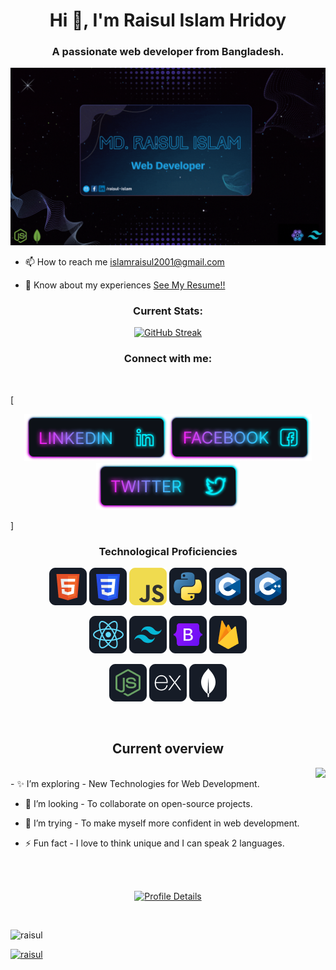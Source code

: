 <h1 align="center">Hi 👋, I'm Raisul Islam Hridoy</h1>
<h3 align="center">A passionate web developer from Bangladesh.</h3>
<a href="https://www.linkedin.com/in/raisul~islam">
   <img src="https://raw.githubusercontent.com/Raisul-24/Raisul-24/main/Banner/raisul-24.gif" alt="">
</a>

- 📫 How to reach me <a href="gmail/islamraisul2001@gmail.com">islamraisul2001@gmail.com</a> <br>

- 📄 Know about my experiences <a
   href="https://drive.google.com/file/d/1WiEtogLNAda4ahhoBInrwdgGn13uy0Jj/view?usp=drive_link">See My Resume!! </a> <br>

<h3 align="center">Current Stats:</h3>
<p align="center">
   <a href="https://git.io/streak-stats"><img width="70%"
         src="https://streak-stats.demolab.com?user=Raisul-24&theme=neon-blurange&hide_border=true&date_format=M%20j%5B%2C%20Y%5D&card_width=494"
         alt="GitHub Streak" /></a>
</p>

<h3 align="center">Connect with me:</h3>
<br />

[<p align="center">[<img height="75"
      src="https://raw.githubusercontent.com/Raisul-24/Raisul-24/main/icons/Linkedin.png">](https://www.linkedin.com/in/raisul~islam/)[<img
      height="75"
      src="https://raw.githubusercontent.com/Raisul-24/Raisul-24/main/icons/Facebook.png">](https://www.facebook.com/raisul.rih)[<img
      height="75" src="https://raw.githubusercontent.com/Raisul-24/Raisul-24/main/icons/Twitter.png"> </p>
](https://twitter.com/raisul_24)]
<br />

<h3 align="center">Technological Proficiencies</h3>
<p align="center">
   <img src="https://raw.githubusercontent.com/Raisul-24/Raisul-24/main/icons/HTML.png" />
   <img src="https://raw.githubusercontent.com/Raisul-24/Raisul-24/main/icons/css.png" />
   <img src="https://raw.githubusercontent.com/Raisul-24/Raisul-24/main/icons/JavaScript.png" />
   <img src="https://raw.githubusercontent.com/Raisul-24/Raisul-24/main/icons/python.png" />
   <img src="https://raw.githubusercontent.com/Raisul-24/Raisul-24/main/icons/c.png" />
   <img src="https://raw.githubusercontent.com/Raisul-24/Raisul-24/main/icons/cpp.png" />
</p>
<p align="center">
   <img src="https://raw.githubusercontent.com/Raisul-24/Raisul-24/main/icons/react.png" />
   <img src="https://raw.githubusercontent.com/Raisul-24/Raisul-24/main/icons/tailwind.png" />
   <img src="https://raw.githubusercontent.com/Raisul-24/Raisul-24/main/icons/Bootsrap.png" />
   <img src="https://raw.githubusercontent.com/Raisul-24/Raisul-24/main/icons/firebase.png" />
</p>
<p align="center">
   <img src="https://raw.githubusercontent.com/Raisul-24/Raisul-24/main/icons/node.png" />
   <img src="https://raw.githubusercontent.com/Raisul-24/Raisul-24/main/icons/express.png" />
   <img src="https://raw.githubusercontent.com/Raisul-24/Raisul-24/main/icons/mongo.png" />
</p><br />

<h2 align="center">Current overview</h2>
<div align="left"><img align="right"
      src="http://github-profile-summary-cards.vercel.app/api/cards/most-commit-language?username=Raisul-24&theme=shades_of_purple" />
</div>

<br />
- ✨ I’m exploring - New Technologies for Web Development.

- 🔭 I’m looking - To collaborate on open-source projects.

- 🤔 I’m trying - To make myself more confident in web development.

- ⚡ Fun fact - I love to think unique and I can speak 2 languages.
<br />
<br />

<div width="100%" style="display: flex; justify-content: center; align-items: center; ">
 <p> <a href="https://github.com/Raisul-24"><img  width="100%"
         src="http://github-profile-summary-cards.vercel.app/api/cards/profile-details?username=Raisul-24&theme=blue_green" alt="Profile Details"></a> </p>

</div>
  
<br />

<p align="left"> <img src="https://komarev.com/ghpvc/?username=raisul&label=Profile%20views&color=0e75b6&style=flat"
      alt="raisul" /> </p>

<p align="left"> <a href="https://github.com/Raisul-24"><img
         src="https://github-profile-trophy.vercel.app/?username=Raisul-24" alt="raisul" /></a> </p>
<br />


